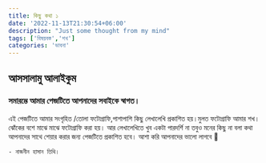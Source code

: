 ```yaml
---
title: কিছু কথা ১
date: '2022-11-13T21:30:54+06:00'
description: "Just some thought from my mind"
tags: ['বিষয়বস্ত','শখ']
categories: 'ভাবনা'
---
```



## আসসালামু আলাইকুম

### সমারম্ভে আমার পেজটিতে আপনাদের সবাইকে স্বাগত।

এই পেজটিতে  আমার সংগৃহিত /তোলা ফটোগ্রাফি,পাশাপাশি কিছু লেখালেখি প্রকাশিত হয়।মুলত ফটোগ্রাফি আমার শখ।ঝোঁকের বশে মাঝে মাঝে ফটোগ্রাফি করা হয়। আর লেখালেখিতে খুব একটা পারদর্শি না তবুও মনের কিছু না বলা কথা আপনাদের সাথে শেয়ার করার জন্য পেজটিতে প্রকাশিত হবে।
আশা করি আপনাদের ভালো লাগবে 🥰

    - নাজনীন হাসান তিথি।
